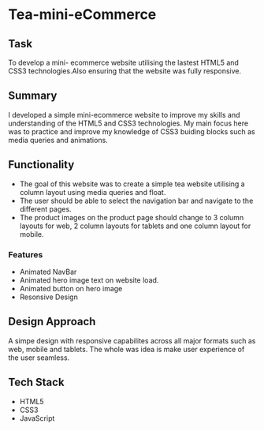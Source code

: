 # Tea-mini-eCommerce

## Task
To develop a mini- ecommerce website utilising the lastest HTML5 and CSS3 technologies.Also ensuring that the website was fully responsive.

## Summary
I developed a simple mini-ecommerce website to improve my skills and understanding of the HTML5 and CSS3 technologies. My main focus here was to practice and improve my knowledge of CSS3 buiding blocks such as media queries and animations.

## Functionality
- The goal of this website was to create a simple tea website utilising a column layout using media queries and float.
- The user should be able to select the navigation bar and navigate to the different pages.
- The product images on the product page should change to 3 column layouts for web, 2 column layouts for tablets and one column layout for mobile.


### Features
- Animated NavBar
- Animated hero image text on website load.
- Animated button on hero image
- Resonsive Design


## Design Approach
A simpe design with responsive capabilites across all major formats such as web, mobile and tablets. The whole was idea is make user experience of the user seamless.

## Tech Stack
- HTML5
- CSS3
- JavaScript
